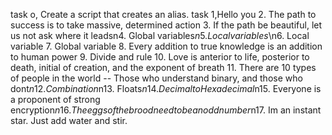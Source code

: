 task o, Create a script that creates an alias.
task 1,Hello you
2. The path to success is to take massive, determined action
3. If the path be beautiful, let us not ask where it leadsn4. Global variables$n5. Local variables$\n6. Local variable
7. Global variable
8. Every addition to true knowledge is an addition to human power
9. Divide and rule
10. Love is anterior to life, posterior to death, initial of creation, and the exponent of breath
11. There are 10 types of people in the world -- Those who understand binary, and those who dont$n12. Combination$n13. Floats$n14. Decimal to Hexadecimal$n15. Everyone is a proponent of strong encryption$n16. The eggs of the brood need to be an odd number$n17. Im an instant star. Just add water and stir.

